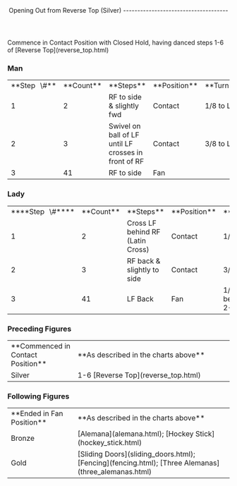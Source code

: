 <header>Opening Out from Reverse Top (Silver)
-------------------------------------

 </header>Commence in Contact Position with Closed Hold, having danced steps 1-6 of [Reverse Top](reverse_top.html)

### Man

 <table class="style1"> <tbody><tr> <td style="width:10%">**Step<span style="color:white">\_</span>\#**</td> <td style="width:10%">**Count**</td> <td style="width:30%">**Steps**</td> <td style="width:20%">**Position**</td> <td style="width:30%">**Turn**</td> </tr> <tr> <td>1</td> <td>2</td> <td>RF to side &amp; slightly fwd</td> <td>Contact</td> <td>1/8 to L</td> </tr> <tr> <td>2</td> <td>3</td> <td>Swivel on ball of LF until LF crosses in front of RF</td> <td>Contact</td> <td>3/8 to L</td> </tr> <tr> <td>3</td> <td>41</td> <td>RF to side</td> <td>Fan</td> <td> </td> </tr> </tbody></table>

### Lady

 <table class="style1"> <tbody><tr> <td style="width:10%">****Step<span style="color:white">\_</span>\#****</td> <td style="width:10%">**Count**</td> <td style="width:30%">**Steps**</td> <td style="width:20%">**Position**</td> <td style="width:30%">**Turn**</td> </tr> <tr> <td>1</td> <td>2</td> <td>Cross LF behind RF (Latin Cross)</td> <td>Contact</td> <td>1/8 to L</td> </tr> <tr> <td>2</td> <td>3</td> <td>RF back &amp; slightly to side</td> <td>Contact</td> <td>3/8 to L</td> </tr> <tr> <td>3</td> <td>41</td> <td>LF Back</td> <td>Fan</td> <td>1/4 to L between 2-3</td> </tr> </tbody></table>

### Preceding Figures

 <table> <tbody><tr> <td style="width:30%">**Commenced in Contact Position**</td> <td>**As described in the charts above**</td> </tr> <tr> <td>Silver</td> <td> 1-6 [Reverse Top](reverse_top.html) </td> </tr> </tbody></table>

### Following Figures

 <table> <tbody><tr> <td style="width:30%">**Ended in Fan Position**</td> <td>**As described in the charts above**</td> </tr> <tr> <td>Bronze</td> <td> [Alemana](alemana.html); [Hockey Stick](hockey_stick.html) </td> </tr> <tr> <td>Gold</td> <td> [Sliding Doors](sliding_doors.html); [Fencing](fencing.html); [Three Alemanas](three_alemanas.html) </td> </tr> </tbody></table>